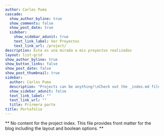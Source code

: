 ```yaml
---
author: Carlos Puma
cascade:
  show_author_byline: true
  show_comments: false
  show_post_date: true
  sidebar:
    show_sidebar_adunit: true
    text_link_label: Ver Proyectos
    text_link_url: /project/
description: Esta es una mirada a mis proyectos realizados 
layout: list-grid
show_author_byline: true
show_button_links: false
show_post_date: false
show_post_thumbnail: true
sidebar:
  author: Carlos Puma
  description: "Projects can be anything!\nCheck out the _index.md file in the /project folder \nto edit this content.\n"
  show_sidebar_adunit: false
  text_link_label: ""
  text_link_url: ""
  title: Prirmera parte
title: Portafolio
---
```


** No content for the project index. This file provides front matter for the blog including the layout and boolean options. **
